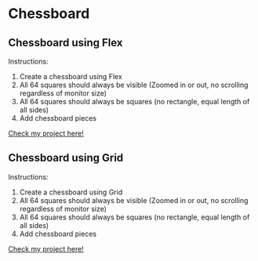
# Chessboard



## Chessboard using Flex

Instructions:

1. Create a chessboard using Flex
2. All 64 squares should always be visible (Zoomed in or out, no scrolling regardless of monitor size)
3. All 64 squares should always be squares (no rectangle, equal length of all sides)
4. Add chessboard pieces

[Check my project here!](https://chessboard-seven.vercel.app/)

## Chessboard using Grid

Instructions:

1. Create a chessboard using Grid
2. All 64 squares should always be visible (Zoomed in or out, no scrolling regardless of monitor size)
3. All 64 squares should always be squares (no rectangle, equal length of all sides)
4. Add chessboard pieces

[Check my project here!](https://chessboard-grid-seven.vercel.app/)
